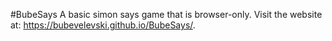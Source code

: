 #BubeSays
A basic simon says game that is browser-only. Visit the website at: https://bubevelevski.github.io/BubeSays/.
